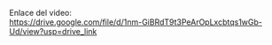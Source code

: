 Enlace del video:   
https://drive.google.com/file/d/1nm-GiBRdT9t3PeArOpLxcbtqs1wGb-Ud/view?usp=drive_link
